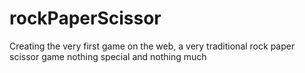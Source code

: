 # rockPaperScissor
Creating the very first game on the web, a very traditional rock paper scissor game nothing special and nothing much
